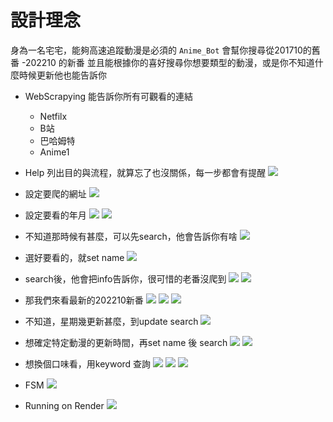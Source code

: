 #    設計理念
身為一名宅宅，能夠高速追蹤動漫是必須的
`Anime_Bot` 會幫你搜尋從201710的舊番 -202210 的新番
並且能根據你的喜好搜尋你想要類型的動漫，或是你不知道什麼時候更新他也能告訴你
*   WebScrapying
    能告訴你所有可觀看的連結
    * Netfilx
    * B站
    * 巴哈姆特
    * Anime1 
*   Help 列出目的與流程，就算忘了也沒關係，每一步都會有提醒 
    ![](https://i.imgur.com/00ahHCd.png)
*   設定要爬的網址
    ![](https://i.imgur.com/xhL8H9v.png)
*    設定要看的年月
    ![](https://i.imgur.com/8t3RRm3.png)
    ![](https://i.imgur.com/g5MQICc.png)
*    不知道那時候有甚麼，可以先search，他會告訴你有啥
    ![](https://i.imgur.com/GWFQWPB.png)
*    選好要看的，就set name
    ![](https://i.imgur.com/82EYNRw.png)
*    search後，他會把info告訴你，很可惜的老番沒爬到
    ![](https://i.imgur.com/Ni0KztB.png)
    ![](https://i.imgur.com/YmspA5I.png)
*    那我們來看最新的202210新番
    ![](https://i.imgur.com/8FhvAHI.png)
    ![](https://i.imgur.com/IfLUmbR.png)
    ![](https://i.imgur.com/hE8yNss.png)
*   不知道，星期幾更新甚麼，到update search
    ![](https://i.imgur.com/KeYKEgK.png)
*   想確定特定動漫的更新時間，再set name 後 search
    ![](https://i.imgur.com/ihJWfW2.png)
    ![](https://i.imgur.com/H6ifRVU.png)
*    想換個口味看，用keyword 查詢
    ![](https://i.imgur.com/i9XMWbP.png)
    ![](https://i.imgur.com/s9a3fMa.png)
    ![](https://i.imgur.com/g5lJrOF.png)

*   FSM
    ![](https://i.imgur.com/5zpMlZI.png)

*    Running on Render
    ![](https://i.imgur.com/MCXgivx.png)

